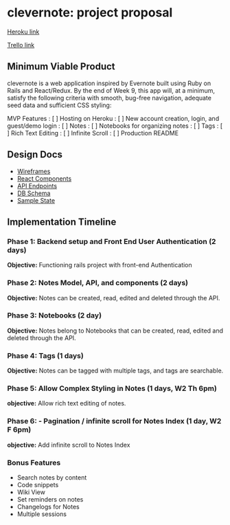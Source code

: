 clevernote: project proposal
===================

[Heroku link][heroku]

[Trello link][trello]

[heroku]: http://www.herokuapp.com
[trello]: https://trello.com/b/P9JY6DAy

## Minimum Viable Product

clevernote is a web application inspired by Evernote built using Ruby on Rails and React/Redux.  By the end of Week 9, this app will, at a minimum, satisfy the following criteria with smooth, bug-free navigation, adequate seed data and sufficient CSS styling:

MVP Features
: [ ] Hosting on Heroku
: [ ] New account creation, login, and guest/demo login
: [ ] Notes
: [ ] Notebooks for organizing notes
: [ ] Tags
: [ ] Rich Text Editing
: [ ] Infinite Scroll
: [ ] Production README



## Design Docs
* [Wireframes][wireframes]
* [React Components][components]
* [API Endpoints][api-endpoints]
* [DB Schema][schema]
* [Sample State][sample-state]

[wireframes]: docs/wireframes
[components]: docs/component-hierarchy.md
[sample-state]: docs/sample-state.md
[api-endpoints]: docs/api-endpoints.md
[schema]: docs/schema.md

## Implementation Timeline

### Phase 1: Backend setup and Front End User Authentication (2 days)

**Objective:** Functioning rails project with front-end Authentication

### Phase 2: Notes Model, API, and components (2 days)

**Objective:** Notes can be created, read, edited and deleted through
the API.

### Phase 3: Notebooks (2 day)

**Objective:** Notes belong to Notebooks that can be created, read, edited and deleted through the API.

### Phase 4: Tags (1 days)

**Objective:** Notes can be tagged with multiple tags, and tags are searchable.

### Phase 5: Allow Complex Styling in Notes (1 days, W2 Th 6pm)

**objective:** Allow rich text editing of notes.

### Phase 6: - Pagination / infinite scroll for Notes Index (1 day, W2 F 6pm)

**objective:** Add infinite scroll to Notes Index

### Bonus Features
 - Search notes by content
 - Code snippets
 - Wiki View
 - Set reminders on notes
 - Changelogs for Notes
 - Multiple sessions
